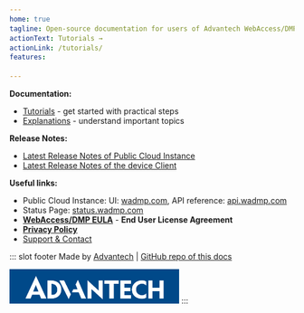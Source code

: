 ```yaml
---
home: true
tagline: Open-source documentation for users of Advantech WebAccess/DMP software
actionText: Tutorials →
actionLink: /tutorials/
features:

---
```


**Documentation:**
  * [Tutorials](/tutorials/) - get started with practical steps
  * [Explanations](/explanations/) - understand important topics
  
**Release Notes:**
  * [Latest Release Notes of Public Cloud Instance](/release-notes/)
  * [Latest Release Notes of the device Client](/client/)

**Useful links:**
* Public Cloud Instance:  UI: [wadmp.com](https://wadmp.com), API reference: [api.wadmp.com](https://api.wadmp.com)
* Status Page: [status.wadmp.com](https://status.wadmp.com) 
* [**WebAccess/DMP EULA**](/eula.html) - **End User License Agreement**
* [**Privacy Policy**](/privacy-policy.html)
* [Support & Contact](/contact/)  

::: slot footer
Made by [Advantech](https://icr.advantech.cz) | [GitHub repo of this docs](https://github.com/wadmp/wadmp.github.io)

<img src="./advantech.png" width="300">
:::


